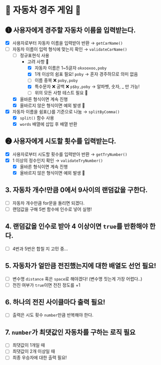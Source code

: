 # 🚗 자동차 경주 게임 🚗

## ➊ 사용자에게 경주할 자동차 이름을 입력받는다.
- [x] 사용자로부터 자동차 이름을 입력받아 반환 → `getCarName()`
- [ ] 자동차 이름이 입력 형식에 맞는지 확인 → `validateCarName()`
    - [ ] 정규표현식 사용
        - 고려 사항 👀
            - [x] 자동차 이름은 1~5글자 `okxooxoo,poby`
            - [x] 1개 이상의 쉼표 필요! `poby` → 혼자 경주하므로 의미 없음
            - [ ] 이름 중복 ❌ `poby,poby`
            - [x] 특수문자 ❌ 공백 ❌ `p$by,poby` → 알파벳, 숫자, _ 만 가능!
            - [ ] 위의 모든 사항 테스트 필요 📝
    - [x] 올바른 형식이면 계속 진행
    - [x] 올바르지 않은 형식이면 예외 발생 🚨
- [x] 자동차 이름을 쉼표(,)를 기준으로 나눔 → `splitByComma()`
    - [x] `split()` 함수 사용
    - [x] `words` 배열에 삽입 후 배열 반환

## ➋ 사용자에게 시도할 횟수를 입력받는다.
- [x] 사용자로부터 시도할 횟수를 입력받아 반환 → `getTryNumber()`
- [x] 1 이상의 정수인지 확인 → `validateTryNumber()`
    - [x] 올바른 형식이면 계속 진행
    - [x] 올바르지 않은 형식이면 예외 발생 🚨

## 3. 자동차 개수!만큼 0에서 9사이의 랜덤값을 구한다.
- [ ] 자동차 개수만큼 for문을 돌리면 되겠다.
- [ ] 랜덤값을 구해 5번 함수에 인수로 넣어 실행!

## 4. 랜덤값을 인수로 받아 4 이상이면 `true`를 반환해야 한다.
- [ ] 4번과 5번은 합칠 지 고민 중...

## 5. 자동차가 얼만큼 전진했는지에 대한 배열도 선언 필요!
- [ ] 변수명 `distance` 혹은 `space`로 해야겠다! (변수명 짓는게 가장 어렵다..)
- [ ] 전진 여부가 `true`이면 전진 정도를 +1

## 6. 하나의 전진 사이클마다 출력 필요!
- [ ] 출력은 시도 횟수 `number`만큼 반복해야 한다.

## 7. `number`가 최댓값인 자동차를 구하는 로직 필요
- [ ] 최댓값이 1개일 때
- [ ] 최댓값이 2개 이상일 때
- [ ] 최종 우승자에 대한 출력 필요!
